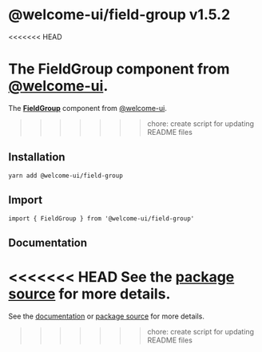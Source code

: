 # @welcome-ui/field-group v1.5.2
<<<<<<< HEAD

The FieldGroup component from [@welcome-ui](http://welcome-ui.com).
=======
  
The **[FieldGroup](http://welcome-ui.com/components/field-group)** component from [@welcome-ui](http://welcome-ui.com).
>>>>>>> chore: create script for updating README files

## Installation

    yarn add @welcome-ui/field-group

## Import

    import { FieldGroup } from '@welcome-ui/field-group'

## Documentation

<<<<<<< HEAD
See the  [package source](https://github.com/WTTJ/welcome-ui/tree/v1.5.2/packages/FieldGroup) for more details.
=======
See the [documentation](http://welcome-ui.com/components/field-group) or [package source](https://github.com/WTTJ/welcome-ui/tree/v1.5.2/packages/FieldGroup) for more details.
>>>>>>> chore: create script for updating README files
